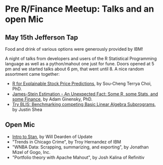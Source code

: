 # Pre R/Finance Meetup: Talks and an open Mic

## May 15th Jefferson Tap

Food and drink of various options were generously provided by IBM!

A night of talks from developers and users of the R Statistical Programming language as well as a python/mahout one just for fune. Doors opened at 5 pm and we started talks about 6 pm, that went until 8.
A nice random assortment came together:

- [R for Explainable Stock Price Predictions](https://github.com/Chicago-R-User-Group/2019-n4-Pre-R-Finance-Talks-and-an-Open-Mic/blob/master/20190514%20crug.pdf), by Sou-Cheng Terrya Choi, PhD.
- [James-Stein Estimation - An Unexpected Fact: Some R, some Stats, and some Finance](https://rawcdn.githack.com/Chicago-R-User-Group/2019-n4-Pre-R-Finance-Talks-and-an-Open-Mic/baf7c5eac373134b87f959a512ddd4f3554c132f/James-Stein.html), by Adam Ginensky, PhD.
- [Try BLIS: Benchmarking competing Basic Linear Algebra Subprograms](https://rawcdn.githack.com/JustinMShea/Try-BLIS/b6ba7fc29727e0f255c19ed9856f0a5418d90718/slides/R-Finance-Try-BLIS.html), by Justin Shea

## Open Mic
- [Intro to Stan](https://rawcdn.githack.com/Chicago-R-User-Group/2019-n4-Pre-R-Finance-Talks-and-an-Open-Mic/399958b7a76ade7222d4c6f7525219c8b407566d/stan-tech-talk.html), by Will Dearden of Update
- "Trends in Chicago Crime", by Troy Hernandez of IBM
- "WNBA Data: Scrapping, summarizing, and exporting", by Jonathan Mizel of Gogo, Inc.
- "Portfolio theory with Apache Mahout", by Josh Kalina of Refinitiv


